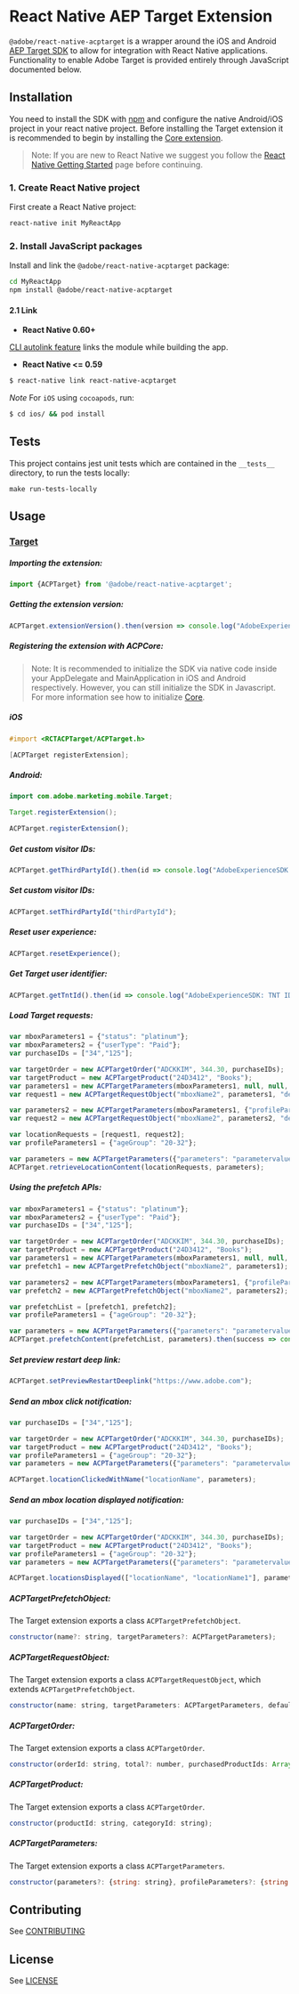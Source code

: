 
# React Native AEP Target Extension

`@adobe/react-native-acptarget` is a wrapper around the iOS and Android [AEP Target SDK](https://aep-sdks.gitbook.io/docs/using-mobile-extensions/adobe-target) to allow for integration with React Native applications. Functionality to enable Adobe Target is provided entirely through JavaScript documented below.


## Installation

You need to install the SDK with [npm](https://www.npmjs.com/) and configure the native Android/iOS project in your react native project. Before installing the Target extension it is recommended to begin by installing the [Core extension](https://github.com/adobe/react-native-acpcore).

> Note: If you are new to React Native we suggest you follow the [React Native Getting Started](<https://facebook.github.io/react-native/docs/getting-started.html>) page before continuing.

### 1. Create React Native project

First create a React Native project:

```bash
react-native init MyReactApp
```

### 2. Install JavaScript packages

Install and link the `@adobe/react-native-acptarget` package:

```bash
cd MyReactApp
npm install @adobe/react-native-acptarget
```

#### 2.1 Link
- **React Native 0.60+**


[CLI autolink feature](https://github.com/react-native-community/cli/blob/master/docs/autolinking.md) links the module while building the app.


- **React Native <= 0.59**


```bash
$ react-native link react-native-acptarget
```

*Note* For `iOS` using `cocoapods`, run:

```bash
$ cd ios/ && pod install
```


## Tests
This project contains jest unit tests which are contained in the `__tests__` directory, to run the tests locally:
```
make run-tests-locally
```

## Usage

### [Target](https://aep-sdks.gitbook.io/docs/using-mobile-extensions/adobe-target)

##### Importing the extension:
```javascript
import {ACPTarget} from '@adobe/react-native-acptarget';
```

##### Getting the extension version:

```javascript
ACPTarget.extensionVersion().then(version => console.log("AdobeExperienceSDK: ACPTarget version: " + version));
```

##### Registering the extension with ACPCore:

> Note: It is recommended to initialize the SDK via native code inside your AppDelegate and MainApplication in iOS and Android respectively. However, you can still initialize the SDK in Javascript. For more information see how to initialize [Core](https://github.com/adobe/react-native-acpcore#initializing-the-sdk). 

##### **iOS**
```objective-c
#import <RCTACPTarget/ACPTarget.h>

[ACPTarget registerExtension];
```

##### **Android:**
```java
import com.adobe.marketing.mobile.Target;

Target.registerExtension();
```

```javascript
ACPTarget.registerExtension();
```

##### Get custom visitor IDs:

```javascript
ACPTarget.getThirdPartyId().then(id => console.log("AdobeExperienceSDK: Third Party ID: " + id));
```

##### Set custom visitor IDs:

```javascript
ACPTarget.setThirdPartyId("thirdPartyId");
```

##### Reset user experience:

```javascript
ACPTarget.resetExperience();
```

##### Get Target user identifier:

```javascript
ACPTarget.getTntId().then(id => console.log("AdobeExperienceSDK: TNT ID " + id));
```

##### Load Target requests:

```javascript
var mboxParameters1 = {"status": "platinum"};
var mboxParameters2 = {"userType": "Paid"};
var purchaseIDs = ["34","125"];

var targetOrder = new ACPTargetOrder("ADCKKIM", 344.30, purchaseIDs);
var targetProduct = new ACPTargetProduct("24D3412", "Books");
var parameters1 = new ACPTargetParameters(mboxParameters1, null, null, null);
var request1 = new ACPTargetRequestObject("mboxName2", parameters1, "defaultContent1");

var parameters2 = new ACPTargetParameters(mboxParameters1, {"profileParameters": "parameterValue"}, targetProduct, targetOrder);
var request2 = new ACPTargetRequestObject("mboxName2", parameters2, "defaultContent2");

var locationRequests = [request1, request2];
var profileParameters1 = {"ageGroup": "20-32"};

var parameters = new ACPTargetParameters({"parameters": "parametervalue"}, profileParameters1, targetProduct, targetOrder);
ACPTarget.retrieveLocationContent(locationRequests, parameters);
```

##### Using the prefetch APIs:

```javascript
var mboxParameters1 = {"status": "platinum"};
var mboxParameters2 = {"userType": "Paid"};
var purchaseIDs = ["34","125"];

var targetOrder = new ACPTargetOrder("ADCKKIM", 344.30, purchaseIDs);
var targetProduct = new ACPTargetProduct("24D3412", "Books");
var parameters1 = new ACPTargetParameters(mboxParameters1, null, null, null);
var prefetch1 = new ACPTargetPrefetchObject("mboxName2", parameters1);

var parameters2 = new ACPTargetParameters(mboxParameters1, {"profileParameters": "parameterValue"}, targetProduct, targetOrder);
var prefetch2 = new ACPTargetPrefetchObject("mboxName2", parameters2);

var prefetchList = [prefetch1, prefetch2];
var profileParameters1 = {"ageGroup": "20-32"};

var parameters = new ACPTargetParameters({"parameters": "parametervalue"}, profileParameters1, targetProduct, targetOrder);
ACPTarget.prefetchContent(prefetchList, parameters).then(success => console.log(success)).catch(err => console.log(err));
```

##### Set preview restart deep link:

```javascript
ACPTarget.setPreviewRestartDeeplink("https://www.adobe.com");
```

##### Send an mbox click notification:

```javascript
var purchaseIDs = ["34","125"];

var targetOrder = new ACPTargetOrder("ADCKKIM", 344.30, purchaseIDs);
var targetProduct = new ACPTargetProduct("24D3412", "Books");
var profileParameters1 = {"ageGroup": "20-32"};
var parameters = new ACPTargetParameters({"parameters": "parametervalue"}, profileParameters1, targetProduct, targetOrder);

ACPTarget.locationClickedWithName("locationName", parameters);
```

##### Send an mbox location displayed notification:
```javascript
var purchaseIDs = ["34","125"];

var targetOrder = new ACPTargetOrder("ADCKKIM", 344.30, purchaseIDs);
var targetProduct = new ACPTargetProduct("24D3412", "Books");
var profileParameters1 = {"ageGroup": "20-32"};
var parameters = new ACPTargetParameters({"parameters": "parametervalue"}, profileParameters1, targetProduct, targetOrder);

ACPTarget.locationsDisplayed(["locationName", "locationName1"], parameters);
```

##### ACPTargetPrefetchObject:
The Target extension exports a class `ACPTargetPrefetchObject`.

```javascript
constructor(name?: string, targetParameters?: ACPTargetParameters);
```


##### ACPTargetRequestObject:
The Target extension exports a class `ACPTargetRequestObject`, which extends `ACPTargetPrefetchObject`.
```javascript
constructor(name: string, targetParameters: ACPTargetParameters, defaultContent: string);
```

##### ACPTargetOrder:
The Target extension exports a class `ACPTargetOrder`.
```javascript
constructor(orderId: string, total?: number, purchasedProductIds: Array<string>);
```

##### ACPTargetProduct:
The Target extension exports a class `ACPTargetOrder`.
```javascript
constructor(productId: string, categoryId: string);
```

##### ACPTargetParameters:
The Target extension exports a class `ACPTargetParameters`.
```javascript
constructor(parameters?: {string: string}, profileParameters?: {string: string}, product?: ACPTargetProduct, order?: ACPTargetOrder);
```

## Contributing
See [CONTRIBUTING](CONTRIBUTING.md)

## License
See [LICENSE](LICENSE)
